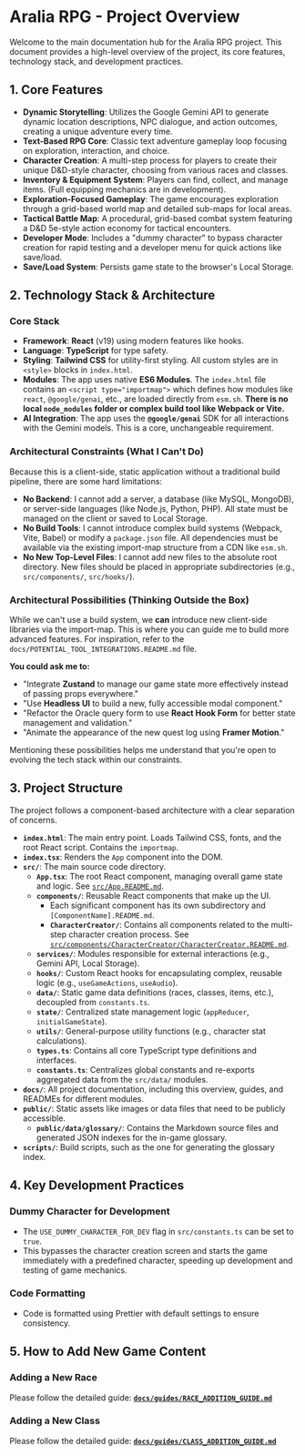
# Aralia RPG - Project Overview

Welcome to the main documentation hub for the Aralia RPG project. This document provides a high-level overview of the project, its core features, technology stack, and development practices.

## 1. Core Features

*   **Dynamic Storytelling**: Utilizes the Google Gemini API to generate dynamic location descriptions, NPC dialogue, and action outcomes, creating a unique adventure every time.
*   **Text-Based RPG Core**: Classic text adventure gameplay loop focusing on exploration, interaction, and choice.
*   **Character Creation**: A multi-step process for players to create their unique D&D-style character, choosing from various races and classes.
*   **Inventory & Equipment System**: Players can find, collect, and manage items. (Full equipping mechanics are in development).
*   **Exploration-Focused Gameplay**: The game encourages exploration through a grid-based world map and detailed sub-maps for local areas.
*   **Tactical Battle Map**: A procedural, grid-based combat system featuring a D&D 5e-style action economy for tactical encounters.
*   **Developer Mode**: Includes a "dummy character" to bypass character creation for rapid testing and a developer menu for quick actions like save/load.
*   **Save/Load System**: Persists game state to the browser's Local Storage.

## 2. Technology Stack & Architecture

### Core Stack
*   **Framework**: **React** (v19) using modern features like hooks.
*   **Language**: **TypeScript** for type safety.
*   **Styling**: **Tailwind CSS** for utility-first styling. All custom styles are in `<style>` blocks in `index.html`.
*   **Modules**: The app uses native **ES6 Modules**. The `index.html` file contains an `<script type="importmap">` which defines how modules like `react`, `@google/genai`, etc., are loaded directly from `esm.sh`. **There is no local `node_modules` folder or complex build tool like Webpack or Vite.**
*   **AI Integration**: The app uses the **`@google/genai`** SDK for all interactions with the Gemini models. This is a core, unchangeable requirement.

### Architectural Constraints (What I Can't Do)

Because this is a client-side, static application without a traditional build pipeline, there are some hard limitations:
*   **No Backend**: I cannot add a server, a database (like MySQL, MongoDB), or server-side languages (like Node.js, Python, PHP). All state must be managed on the client or saved to Local Storage.
*   **No Build Tools**: I cannot introduce complex build systems (Webpack, Vite, Babel) or modify a `package.json` file. All dependencies must be available via the existing import-map structure from a CDN like `esm.sh`.
*   **No New Top-Level Files**: I cannot add new files to the absolute root directory. New files should be placed in appropriate subdirectories (e.g., `src/components/`, `src/hooks/`).

### Architectural Possibilities (Thinking Outside the Box)

While we can't use a build system, we **can** introduce new client-side libraries via the import-map. This is where you can guide me to build more advanced features. For inspiration, refer to the `docs/POTENTIAL_TOOL_INTEGRATIONS.README.md` file.

**You could ask me to:**
*   "Integrate **Zustand** to manage our game state more effectively instead of passing props everywhere."
*   "Use **Headless UI** to build a new, fully accessible modal component."
*   "Refactor the Oracle query form to use **React Hook Form** for better state management and validation."
*   "Animate the appearance of the new quest log using **Framer Motion**."

Mentioning these possibilities helps me understand that you're open to evolving the tech stack within our constraints.

## 3. Project Structure

The project follows a component-based architecture with a clear separation of concerns.

*   **`index.html`**: The main entry point. Loads Tailwind CSS, fonts, and the root React script. Contains the `importmap`.
*   **`index.tsx`**: Renders the `App` component into the DOM.
*   **`src/`**: The main source code directory.
    *   **`App.tsx`**: The root React component, managing overall game state and logic. See [`src/App.README.md`](./src/App.README.md).
    *   **`components/`**: Reusable React components that make up the UI.
        *   Each significant component has its own subdirectory and `[ComponentName].README.md`.
        *   **`CharacterCreator/`**: Contains all components related to the multi-step character creation process. See [`src/components/CharacterCreator/CharacterCreator.README.md`](./src/components/CharacterCreator/CharacterCreator.README.md).
    *   **`services/`**: Modules responsible for external interactions (e.g., Gemini API, Local Storage).
    *   **`hooks/`**: Custom React hooks for encapsulating complex, reusable logic (e.g., `useGameActions`, `useAudio`).
    *   **`data/`**: Static game data definitions (races, classes, items, etc.), decoupled from `constants.ts`.
    *   **`state/`**: Centralized state management logic (`appReducer`, `initialGameState`).
    *   **`utils/`**: General-purpose utility functions (e.g., character stat calculations).
    *   **`types.ts`**: Contains all core TypeScript type definitions and interfaces.
    *   **`constants.ts`**: Centralizes global constants and re-exports aggregated data from the `src/data/` modules.
*   **`docs/`**: All project documentation, including this overview, guides, and READMEs for different modules.
*   **`public/`**: Static assets like images or data files that need to be publicly accessible.
    *   **`public/data/glossary/`**: Contains the Markdown source files and generated JSON indexes for the in-game glossary.
*   **`scripts/`**: Build scripts, such as the one for generating the glossary index.

## 4. Key Development Practices

### Dummy Character for Development
*   The `USE_DUMMY_CHARACTER_FOR_DEV` flag in `src/constants.ts` can be set to `true`.
*   This bypasses the character creation screen and starts the game immediately with a predefined character, speeding up development and testing of game mechanics.

### Code Formatting
*   Code is formatted using Prettier with default settings to ensure consistency.

## 5. How to Add New Game Content

### Adding a New Race
Please follow the detailed guide: **[`docs/guides/RACE_ADDITION_GUIDE.md`](./docs/guides/RACE_ADDITION_GUIDE.md)**

### Adding a New Class
Please follow the detailed guide: **[`docs/guides/CLASS_ADDITION_GUIDE.md`](./docs/guides/CLASS_ADDITION_GUIDE.md)**
